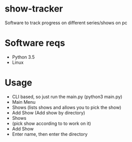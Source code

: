 # show-tracker
Software to track progress on different series/shows on pc

# Software reqs
 - Python 3.5
 - Linux

# Usage
 - CLI based, so just run the main.py (python3 main.py)
 - Main Menu
  - Shows (lists shows and allows you to pick the show)
  - Add Show (Add show by directory)
 - Shows
  - <n> <show name> (pick show according to <n> to work on it)
 - Add Show
  - Enter name, then enter the directory
